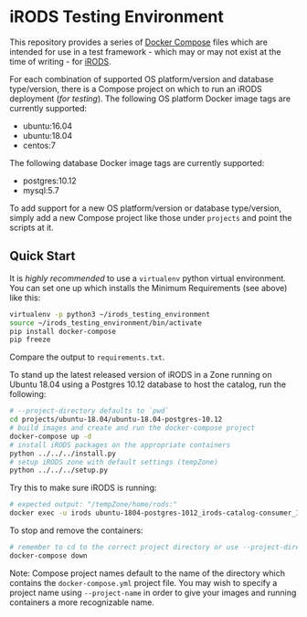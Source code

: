 # iRODS Testing Environment

This repository provides a series of [Docker Compose](https://docs.docker.com/compose/) files which are intended for use in a test framework - which may or may not exist at the time of writing - for [iRODS](https://irods.org). 

For each combination of supported OS platform/version and database type/version, there is a Compose project on which to run an iRODS deployment (*for testing*). The following OS platform Docker image tags are currently supported:
 - ubuntu:16.04
 - ubuntu:18.04
 - centos:7

The following database Docker image tags are currently supported:
 - postgres:10.12
 - mysql:5.7

To add support for a new OS platform/version or database type/version, simply add a new Compose project like those under `projects` and point the scripts at it.

## Quick Start

It is *highly recommended* to use a `virtualenv` python virtual environment. You can set one up which installs the Minimum Requirements (see above) like this:
```bash
virtualenv -p python3 ~/irods_testing_environment
source ~/irods_testing_environment/bin/activate
pip install docker-compose
pip freeze
```
Compare the output to `requirements.txt`.

To stand up the latest released version of iRODS in a Zone running on Ubuntu 18.04 using a Postgres 10.12 database to host the catalog, run the following:

```bash
# --project-directory defaults to `pwd`
cd projects/ubuntu-18.04/ubuntu-18.04-postgres-10.12
# build images and create and run the docker-compose project
docker-compose up -d
# install iRODS packages on the appropriate containers
python ../../../install.py
# setup iRODS zone with default settings (tempZone)
python ../../../setup.py
```
Try this to make sure iRODS is running:
```bash
# expected output: "/tempZone/home/rods:"
docker exec -u irods ubuntu-1804-postgres-1012_irods-catalog-consumer_1 ils
```
To stop and remove the containers:
```bash
# remember to cd to the correct project directory or use --project-directory
docker-compose down
```
Note: Compose project names default to the name of the directory which contains the `docker-compose.yml` project file. You may wish to specify a project name using `--project-name` in order to give your images and running containers a more recognizable name.
